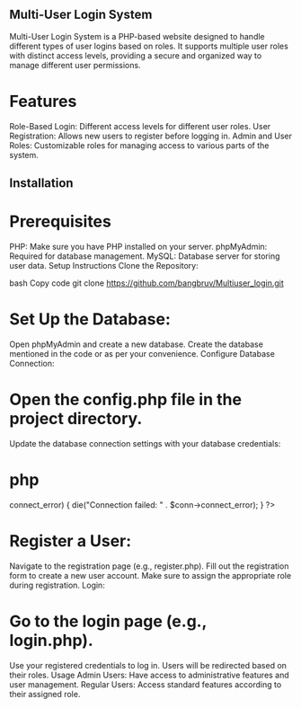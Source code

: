  ## Multi-User Login System
Multi-User Login System is a PHP-based website designed to handle different types of user logins based on roles. It supports multiple user roles with distinct access levels, providing a secure and organized way to manage different user permissions.

# Features
Role-Based Login: Different access levels for different user roles.
User Registration: Allows new users to register before logging in.
Admin and User Roles: Customizable roles for managing access to various parts of the system.
## Installation

# Prerequisites
PHP: Make sure you have PHP installed on your server.
phpMyAdmin: Required for database management.
MySQL: Database server for storing user data.
Setup Instructions
Clone the Repository:

bash
Copy code
git clone https://github.com/bangbruv/Multiuser_login.git

# Set Up the Database:

 Open phpMyAdmin and create a new database.
Create the database mentioned in the code or as per your convenience.
Configure Database Connection:

# Open the config.php file in the project directory.
Update the database connection settings with your database credentials:

# php

<?php
$servername = "localhost";
$username = "your_db_username";
$password = "your_db_password";
$dbname = "your_database_name";

// Create connection
$conn = new mysqli($servername, $username, $password, $dbname);

// Check connection
if ($conn->connect_error) {
    die("Connection failed: " . $conn->connect_error);
}
?>

# Register a User:

Navigate to the registration page (e.g., register.php).
Fill out the registration form to create a new user account. Make sure to assign the appropriate role during registration.
Login:

# Go to the login page (e.g., login.php).
Use your registered credentials to log in. Users will be redirected based on their roles.
Usage
Admin Users: Have access to administrative features and user management.
Regular Users: Access standard features according to their assigned role.



